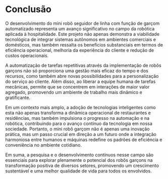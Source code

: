 # Conclusão

O desenvolvimento do mini robô seguidor de linha com função de garçom automatizado representa um avanço significativo no campo da robótica aplicada à hospitalidade. Este projeto não apenas demonstra a viabilidade tecnológica de integrar sistemas autônomos em ambientes comerciais e domésticos, mas também ressalta os benefícios substanciais em termos de eficiência operacional, melhoria da experiência do cliente e redução de custos operacionais.

A automatização de tarefas repetitivas através da implementação de robôs garçons não só proporciona uma gestão mais eficaz do tempo e dos recursos, como também abre novas possibilidades para a personalização do serviço ao cliente. Além disso, ao liberar a equipe humana de tarefas mecânicas, permite que se concentrem em interações de maior valor agregado, promovendo um ambiente de trabalho mais dinâmico e gratificante.

Em um contexto mais amplo, a adoção de tecnologias inteligentes como esta não apenas transforma a dinâmica operacional de restaurantes e residências, mas também impulsiona o progresso na automação e na robótica, contribuindo para o avanço contínuo da tecnologia em nossa sociedade. Portanto, o mini robô garçom não é apenas uma inovação prática, mas um passo crucial em direção a um futuro onde a integração harmoniosa entre humanos e máquinas redefine os padrões de eficiência e conveniência no ambiente cotidiano.

Em suma, a pesquisa e o desenvolvimento contínuos nesse campo são essenciais para explorar plenamente o potencial dos robôs garçons na transformação positiva de diversos setores, promovendo um crescimento sustentável e uma melhor qualidade de vida para todos os envolvidos.
